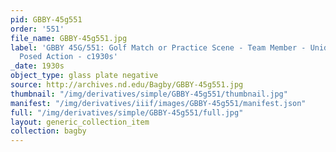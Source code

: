 ```yaml
---
pid: GBBY-45g551
order: '551'
file_name: GBBY-45g551.jpg
label: 'GBBY 45G/551: Golf Match or Practice Scene - Team Member - Unidentified -
  Posed Action - c1930s'
_date: 1930s
object_type: glass plate negative
source: http://archives.nd.edu/Bagby/GBBY-45g551.jpg
thumbnail: "/img/derivatives/simple/GBBY-45g551/thumbnail.jpg"
manifest: "/img/derivatives/iiif/images/GBBY-45g551/manifest.json"
full: "/img/derivatives/simple/GBBY-45g551/full.jpg"
layout: generic_collection_item
collection: bagby
---
```

